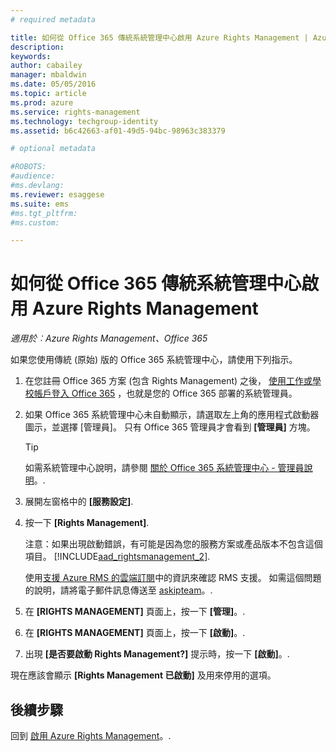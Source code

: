```yaml
---
# required metadata

title: 如何從 Office 365 傳統系統管理中心啟用 Azure Rights Management | Azure RMS
description:
keywords:
author: cabailey
manager: mbaldwin
ms.date: 05/05/2016
ms.topic: article
ms.prod: azure
ms.service: rights-management
ms.technology: techgroup-identity
ms.assetid: b6c42663-af01-49d5-94bc-98963c383379

# optional metadata

#ROBOTS:
#audience:
#ms.devlang:
ms.reviewer: esaggese
ms.suite: ems
#ms.tgt_pltfrm:
#ms.custom:

---
```


# 如何從 Office 365 傳統系統管理中心啟用 Azure Rights Management

*適用於︰Azure Rights Management、Office 365*


如果您使用傳統 (原始) 版的 Office 365 系統管理中心，請使用下列指示。

1. 在您註冊 Office 365 方案 (包含 Rights Management) 之後， [使用工作或學校帳戶登入 Office 365](https://portal.office.com/) ，也就是您的 Office 365 部署的系統管理員。

2. 如果 Office 365 系統管理中心未自動顯示，請選取左上角的應用程式啟動器圖示，並選擇 [管理員]。 只有 Office 365 管理員才會看到 **[管理員]** 方塊。

    > [!TIP]
    > 如需系統管理中心說明，請參閱 [關於 Office 365 系統管理中心 - 管理員說明](https://support.office.com/article/About-the-Office-365-admin-center-Admin-Help-58537702-d421-4d02-8141-e128e3703547)。.

3. 展開左窗格中的 **[服務設定]**.

4.  按一下 **[Rights Management]**.

    注意：如果出現啟動錯誤，有可能是因為您的服務方案或產品版本不包含這個項目。 [!INCLUDE[aad_rightsmanagement_2](../includes/aad_rightsmanagement_2_md.md)].

    使用[支援 Azure RMS 的雲端訂閱](../get-started/requirements-subscriptions.md)中的資訊來確認 RMS 支援。 如需這個問題的說明，請將電子郵件訊息傳送至 [askipteam](mailto:askipteam?subject=I%20cannot%20activate%20RMS)。.


5. 在 **[RIGHTS MANAGEMENT]** 頁面上，按一下 **[管理]**。.

6. 在 **[RIGHTS MANAGEMENT]** 頁面上，按一下 **[啟動]**。.

7. 出現 **[是否要啟動 Rights Management?]** 提示時，按一下 **[啟動]**。.

現在應該會顯示 **[Rights Management 已啟動]** 及用來停用的選項。

## 後續步驟
回到 [啟用 Azure Rights Management](activate-service.md)。.

<!--HONumber=May16_HO1-->


